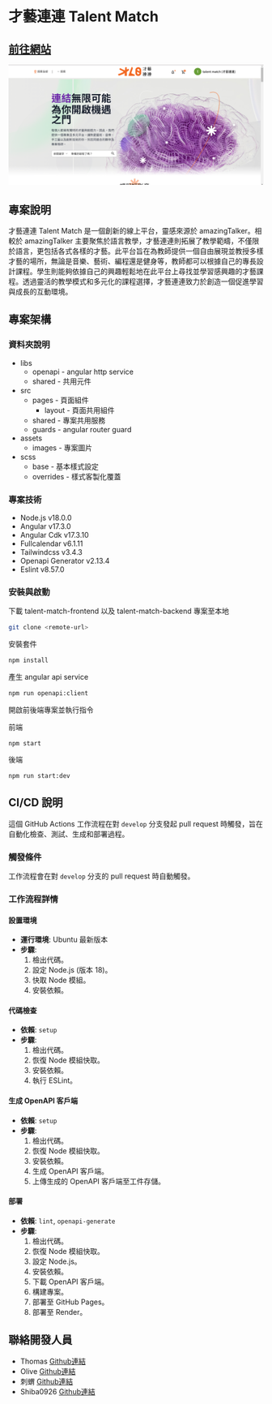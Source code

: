 # 才藝連連 Talent Match
## [前往網站](https://talent-match-frontend.onrender.com)
![alt text](./assets/images/readme_main.png)
## 專案說明
才藝連連 Talent Match 是一個創新的線上平台，靈感來源於 amazingTalker。相較於 amazingTalker 主要聚焦於語言教學，才藝連連則拓展了教學範疇，不僅限於語言，更包括各式各樣的才藝。此平台旨在為教師提供一個自由展現並教授多樣才藝的場所，無論是音樂、藝術、編程還是健身等，教師都可以根據自己的專長設計課程。學生則能夠依據自己的興趣輕鬆地在此平台上尋找並學習感興趣的才藝課程。透過靈活的教學模式和多元化的課程選擇，才藝連連致力於創造一個促進學習與成長的互動環境。

## 專案架構
### 資料夾說明
* libs
  * openapi - angular http service
  * shared - 共用元件
* src
  * pages - 頁面組件
    * layout - 頁面共用組件
  * shared - 專案共用服務
  * guards - angular router guard
* assets
  * images - 專案圖片
* scss 
  * base - 基本樣式設定
  * overrides - 樣式客製化覆蓋
### 專案技術
* Node.js v18.0.0
* Angular v17.3.0
* Angular Cdk v17.3.10
* Fullcalendar v6.1.11
* Tailwindcss v3.4.3
* Openapi Generator v2.13.4
* Eslint v8.57.0
### 安裝與啟動
下載 talent-match-frontend 以及 talent-match-backend 專案至本地
```bash
git clone <remote-url>
```
安裝套件
```bash
npm install 
```
產生 angular api service
```bash
npm run openapi:client
```
開啟前後端專案並執行指令

前端
```
npm start
```
後端
```
npm run start:dev
```
## CI/CD 說明

這個 GitHub Actions 工作流程在對 `develop` 分支發起 pull request 時觸發，旨在自動化檢查、測試、生成和部署過程。

### 觸發條件

工作流程會在對 `develop` 分支的 pull request 時自動觸發。

### 工作流程詳情

#### 設置環境

- **運行環境**: Ubuntu 最新版本
- **步驟**:
  1. 檢出代碼。
  2. 設定 Node.js (版本 18)。
  3. 快取 Node 模組。
  4. 安裝依賴。

#### 代碼檢查

- **依賴**: `setup`
- **步驟**:
  1. 檢出代碼。
  2. 恢復 Node 模組快取。
  3. 安裝依賴。
  4. 執行 ESLint。

#### 生成 OpenAPI 客戶端

- **依賴**: `setup`
- **步驟**:
  1. 檢出代碼。
  2. 恢復 Node 模組快取。
  3. 安裝依賴。
  4. 生成 OpenAPI 客戶端。
  5. 上傳生成的 OpenAPI 客戶端至工件存儲。

#### 部署

- **依賴**: `lint`, `openapi-generate`
- **步驟**:
  1. 檢出代碼。
  2. 恢復 Node 模組快取。
  3. 設定 Node.js。
  4. 安裝依賴。
  5. 下載 OpenAPI 客戶端。
  6. 構建專案。
  7. 部署至 GitHub Pages。
  8. 部署至 Render。

## 聯絡開發人員
* Thomas [Github連結](https://github.com/th1230)
* Olive [Github連結](https://github.com/emmablur)
* 刺蝟 [Github連結](https://github.com/hedgehog-chien)
* Shiba0926 [Github連結](https://github.com/justine92415)
